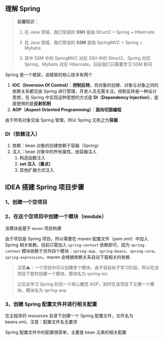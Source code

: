 ## 理解 Spring

> **前置知识：**
>
> 1. 在 Java 领域，我们常说的 **SSH** 是指 Struct2 + Spring + Hibernate
>
> 2. 在 Java 领域，我们常说的 **SSM** 是指 SpringMVC + Spring + Mybatis
> 3. 其中 SSM 中的 SpringMVC 对应 SSH 中的 Struct2、Spring 对应 Spring、Mybatis 对应 Hibernate。目前我们只需要学习 SSM 即可

Spring 是一个框架，该框架的核心技术有两个

1. **IOC（Inversion Of Control）**：**控制反转**。将对象的创建、对象与对象之间的依赖关系都交由 Spring 进行管理，开发人员无需关注。控制反转是一种设计思想，在 Spring 中实现这种思想的方式是 **DI（Dependency Injection）**，底层使用的是**反射机制**
2. **AOP（Aspect Oriented Programming）**：**面向切面编程**

由于所有对象交由 Spring 管理，所以 Spring 又称之为**容器**

### DI（依赖注入）

1. 依赖：bean 对象的创建依赖于容器（Spring）
2. 注入：bean 对象中的所有属性，由容器注入
   1. 构造函数注入
   2. **set 注入（重点）**
   3. 其他扩展方式注入

## IDEA 搭建 Spring 项目步骤

### 1、创建一个空项目

### 2、在这个空项目中创建一个模块（module）

该模块是基于 `maven` 项目构建

由于项目是 Spring 项目，所以需要在 maven 配置文件（pom.xml）中加入 Spring 相关依赖。目前只需加入 `spring-context` 依赖即可，因为 `spring-context` 模块依赖于另外四个模块：`spring-aop`、`spring-beans`、`spring-core`、`spring-expression`。maven 会根据依赖关系自动下载相关的依赖

> 注意⚠️：一个项目中可以创建多个模块，由于目前处于学习阶段，所以在该项目下暂时创建一个模块，模块名为 spring-ioc
>
> 之后会学习 Spring 的另一个核心概念 AOP，到时在该项目下又建一个模块，模块名为 spring-aop

### 3、创建 Spring 配置文件并进行相关配置

在主程序的 resources 目录下创建一个 Spring 配置文件，文件名为 beans.xml，注意：配置文件名无要求

Spring 配置文件中的配置很简单，主要是 bean 元素的相关配置